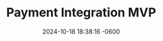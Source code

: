 ---
layout: post
title:  "Payment Integration MVP"
date:   2024-10-18 18:38:16 -0600
categories: jekyll update
---